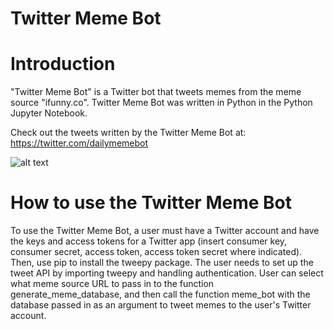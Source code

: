 # Twitter Meme Bot
Introduction
=============
"Twitter Meme Bot" is a Twitter bot that tweets memes from the meme source "ifunny.co". Twitter Meme Bot was written in Python in the Python Jupyter Notebook. 

Check out the tweets written by the Twitter Meme Bot at: https://twitter.com/dailymemebot

![alt text](https://lh3.googleusercontent.com/8cCkW3xkwyyBtV6I9cU6iFuYeJQpSKgDOs9LxOveo0_MxDmuEW6cCtLT3s6VaruWdF2eEAcpEWfrC8g=w2478-h1406-rw)

How to use the Twitter Meme Bot
===============================
To use the Twitter Meme Bot, a user must have a Twitter account and have the keys and access tokens for a Twitter app (insert consumer key, consumer secret, access token, access token secret where indicated). Then, use pip to install the tweepy package. The user needs to set up the tweet API by importing tweepy and handling authentication. User can select what meme source URL to pass in to the function generate_meme_database, and then call the function meme_bot with the database passed in as an argument to tweet memes to the user's Twitter account.
